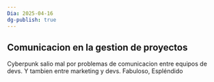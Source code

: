```yaml
---
Dia: 2025-04-16
dg-publish: true
---
```

## Comunicacion en la gestion de proyectos 
Cyberpunk salio mal por problemas de comunicacion entre equipos de devs. Y tambien entre marketing y devs. Fabuloso, Espléndido